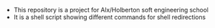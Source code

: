 * This repository is a project for Alx/Holberton soft engineering school
* It is a shell script showing different commands for shell redirections